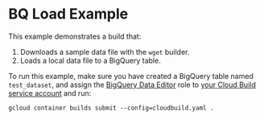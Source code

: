 # BQ Load Example

This example demonstrates a build that:

1.  Downloads a sample data file with the `wget` builder.
2.  Loads a local data file to a BigQuery table.

To run this example, make sure you have created a BigQuery table named
`test_dataset`, and assign the [BigQuery Data
Editor](https://cloud.google.com/bigquery/docs/access-control#permissions_and_roles)
role to [your Cloud Build service
account](https://cloud.google.com/cloud-build/docs/securing-builds/set-service-account-permissions)
and run:
```
gcloud container builds submit --config=cloudbuild.yaml .
```
